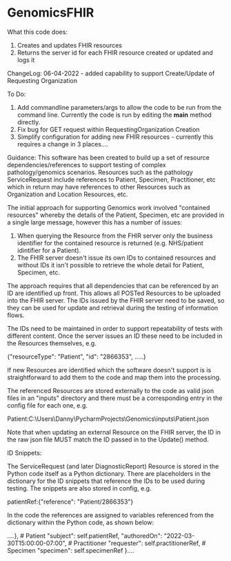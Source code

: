 # GenomicsFHIR

What this code does:
1. Creates and updates FHIR resources
2. Returns the server id for each FHIR resource created or updated and logs it

ChangeLog:
06-04-2022 - added capability to support Create/Update of Requesting Organization

To Do:
1. Add commandline parameters/args to allow the code to be run from the command line.  Currently the code is run by editing the __main__ method directly.
2. Fix bug for GET request within RequestingOrganization Creation
3. Simplify configuration for adding new FHIR resources - currently this requires a change in 3 places....
 
Guidance:
This software has been created to build up a set of resource dependencies/references to support testing of complex pathology/genomics scenarios.
Resources such as the pathology ServiceRequest include references to Patient, Specimen, Practitioner, etc which in return may have references to other Resources such as
Organization and Location Resources, etc.

The initial approach for supporting Genomics work involved "contained resources" whereby the details of the Patient, Specimen, etc are provided in a single large message, 
however this has a number of issues:

  1. When querying the Resource from the FHIR server only the business identifier for the contained resource is returned (e.g. NHS/patient idintifier for a Patient).
  2. The FHIR server doesn't issue its own IDs to contained resources and without IDs it isn't possible to retrieve the whole detail for Patient, Specimen, etc.

The approach requires that all dependencies that can be referenced by an ID are identified up front.  This allows all POSTed Resources to be uploaded into the FHIR
server.  The IDs issued by the FHIR server need to be saved, so they can be used for update and retrieval during the testing of information flows.

The IDs need to be maintained in order to support repeatability of tests with different content.  Once the server issues an ID these need to be included in the Resources 
themselves, e.g.

  {"resourceType": "Patient",
  "id": "2866353", .....}

If new Resources are identified which the software doesn't support is is straightforward to add them to the code and map them into the processing.

The referenced Resources are stored externally to the code as valid json files in an "inputs" directory and there must be a corresponding entry in the config file 
for each one, e.g.

  Patient:C:\\Users\\Danny\\PycharmProjects\\Genomics\\inputs\\Patient.json

Note that when updating an external Resource on the FHIR server, the ID in the raw json file MUST match the ID passed in to the Update() method.

ID Snippets:

The ServiceRequest (and later DiagnosticReport) Resource is stored in the Python code itself as a Python dictionary.  There are placeholders in the dictionary for the
ID snippets that reference the IDs to be used during testing.  The snippets are also stored in config, e.g.

  patientRef:{"reference": "Patient/2866353"}
  
In the code the references are assigned to variables referenced from the dictionary within the Python code, as shown below:
  
....},
            # Patient
            "subject": self.patientRef,
            "authoredOn": "2022-03-30T15:00:00-07:00",
            # Practitioner
            "requester": self.practitionerRef,
            # Specimen
            "specimen": self.specimenRef
        }....
